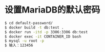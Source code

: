 ﻿# 设置MariaDB的默认密码
```bash
$ cd default-password/
$ docker build -t db:test .
$ docker run -itd -p 3306:3306 db:test
$ docker exec -it CONTAINER_ID bash
$ mysql -u root -p
$ 输入：123456
```